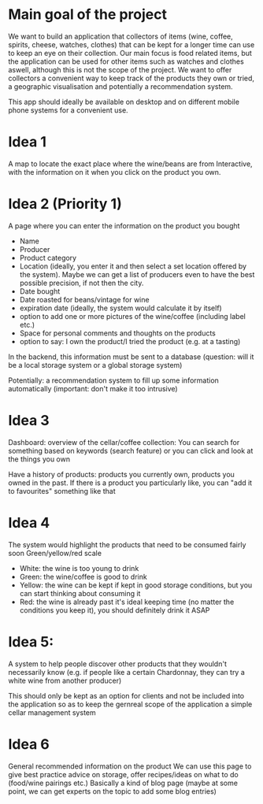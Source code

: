 # Main goal of the project

We want to build an application that collectors of items (wine, coffee, spirits, cheese, watches, clothes) that can be kept for a longer time can use to keep an eye on their collection. Our main focus is food related items, but the application can be used for other items such as watches and clothes aswell, although this is not the scope of the project.
We want to offer collectors a convenient way to keep track of the products they own or tried, a geographic visualisation and potentially a recommendation system.

This app should ideally be available on desktop and on different mobile phone systems for a convenient use.


# Idea 1 
A map to locate the exact place where the wine/beans are from
Interactive, with the information on it when you click on the product you own.

# Idea 2 (Priority 1)
A page where you can enter the information on the product you bought
- Name
- Producer
- Product category
- Location (ideally, you enter it and then select a set location offered by the system). Maybe we can get a list of producers even to have the best possible precision, if not then the city.
- Date bought
- Date roasted for beans/vintage for wine
- expiration date (ideally, the system would calculate it by itself)
- option to add one or more pictures of the wine/coffee (including label etc.)
- Space for personal comments and thoughts on the products
- option to say: I own the product/I tried the product (e.g. at a tasting)

In the backend, this information must be sent to a database (question: will it be a local storage system or a global storage system)

Potentially: a recommendation system to fill up some information automatically (important: don't make it too intrusive)

# Idea 3
Dashboard: overview of the cellar/coffee collection:
You can search for something based on keywords (search feature) or you can click and look at the things you own

Have a history of products: products you currently own, products you owned in the past. 
If there is a product you particularly like, you can "add it to favourites" something like that

# Idea 4
The system would highlight the products that need to be consumed fairly soon
Green/yellow/red scale
- White: the wine is too young to drink
- Green: the wine/coffee is good to drink
- Yellow: the wine can be kept if kept in good storage conditions, but you can start thinking about consuming it
- Red: the wine is already past it's ideal keeping time (no matter the conditions you keep it), you should definitely
drink it ASAP

# Idea 5:
A system to help people discover other products that they wouldn't necessarily know
(e.g. if people like a certain Chardonnay, they can try a white wine from another producer)

This should only be kept as an option for clients and not be included into the application so as to keep the gernreal scope of the application a simple cellar management system

# Idea 6

General recommended information on the product
We can use this page to give best practice advice on storage, offer recipes/ideas on what to do (food/wine pairings etc.)
Basically a kind of blog page (maybe at some point, we can get experts on the topic to add some blog entries)